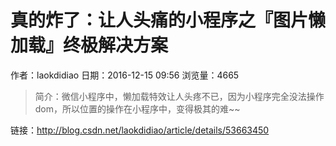 # 真的炸了：让人头痛的小程序之『图片懒加载』终极解决方案
作者：laokdidiao
日期：2016-12-15 09:56
浏览量：4665
> 简介：微信小程序中，懒加载特效让人头疼不已，因为小程序完全没法操作dom，所以位置的操作在小程序中，变得极其的难~~

 链接：http://blog.csdn.net/laokdidiao/article/details/53663450
